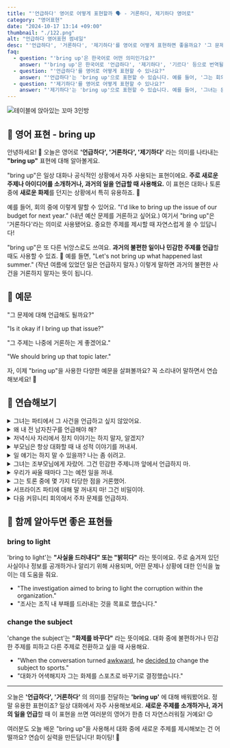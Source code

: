 ```yaml
---
title: "'언급하다' 영어로 어떻게 표현할까 🗣️ - 거론하다, 제기하다 영어로"
category: "영어표현"
date: "2024-10-17 13:14 +09:00"
thumbnail: "./122.png"
alt: "언급하다 영어표현 썸네일"
desc: "'언급하다', '거론하다', '제기하다'를 영어로 어떻게 표현하면 좋을까요? '그 문제에 대해 언급해도 될까요?'와 '그 주제는 나중에 거론하는 게 좋겠어요.' 등을 영어로 표현하는 법을 배워봅시다. 다양한 예문을 통해서 연습하고 본인의 표현으로 만들어 보세요."
faq:
  - question: "'bring up'은 한국어로 어떤 의미인가요?"
    answer: "'bring up'은 한국어로 '언급하다', '제기하다', '기르다' 등으로 번역될 수 있습니다. 주로 어떤 주제나 이야기를 꺼낼 때 사용됩니다."
  - question: "'언급하다'를 영어로 어떻게 표현할 수 있나요?"
    answer: "'언급하다'는 'bring up'으로 표현할 수 있습니다. 예를 들어, '그는 회의에서 그 주제를 언급했다'는 'He brought up that topic in the meeting'으로 말할 수 있습니다."
  - question: "'제기하다'를 영어로 어떻게 표현할 수 있나요?"
    answer: "'제기하다'는 'bring up'으로 표현할 수 있습니다. 예를 들어, '그녀는 문제를 제기했다'는 'She brought up the issue'로 말할 수 있습니다."
---
```


![테이블에 앉아있는 꼬마 3인방](./122-1.jpg)

## 🌟 영어 표현 - bring up

안녕하세요! 👋 오늘은 영어로 **'언급하다', '거론하다', '제기하다'** 라는 의미를 나타내는 **"bring up"** 표현에 대해 알아볼게요.

"bring up"은 일상 대화나 공식적인 상황에서 자주 사용되는 표현이에요. **주로 새로운 주제나 아이디어를 소개하거나, 과거의 일을 언급할 때 사용해요.** 이 표현은 대화나 토론 중에 **새로운 화제**를 던지는 상황에서 특히 유용하죠. 💬

예를 들어, 회의 중에 이렇게 말할 수 있어요. "I'd like to bring up the issue of our budget for next year." (내년 예산 문제를 거론하고 싶어요.) 여기서 "bring up"은 '거론하다'라는 의미로 사용됐어요. 중요한 주제를 제시할 때 자연스럽게 쓸 수 있답니다!

"bring up"은 또 다른 뉘앙스로도 쓰여요. **과거의 불편한 일이나 민감한 주제를 언급**할 때도 사용할 수 있죠. 😬 예를 들면, "Let's not bring up what happened last summer." (작년 여름에 있었던 일은 언급하지 말자.) 이렇게 말하면 과거의 불편한 사건을 거론하지 말자는 뜻이 됩니다.

<script async src="https://pagead2.googlesyndication.com/pagead/js/adsbygoogle.js?client=ca-pub-1465612013356152"
     crossorigin="anonymous"></script>
<!-- engple-horizontal-ad -->

<ins class="adsbygoogle"
     style="display:block"
     data-ad-client="ca-pub-1465612013356152"
     data-ad-slot="2106896038"
     data-ad-format="auto"
     data-full-width-responsive="true"></ins>

<script>
     (adsbygoogle = window.adsbygoogle || []).push({});
</script>

## 📖 예문

"그 문제에 대해 언급해도 될까요?"

"Is it okay if I bring up that issue?"

"그 주제는 나중에 거론하는 게 좋겠어요."

"We should bring up that topic later."

자, 이제 "bring up"을 사용한 다양한 예문을 살펴볼까요? 꼭 소리내어 말하면서 연습해보세요! 🚀

## 💬 연습해보기

<details>
<summary>그녀는 파티에서 그 사건을 언급하고 싶지 않았어요.</summary>
<span>She didn't want to bring up the incident at the party.</span>
</details>

<details>
<summary>왜 내 전 남자친구를 언급해야 해?</summary>
<span>Why'd you have to bring up my ex?</span>
</details>

<details>
<summary>저녁식사 자리에서 정치 이야기는 하지 말자, 알겠지?</summary>
<span>Let's not bring up politics at dinner, okay?</span>
</details>

<details>
<summary>부모님은 항상 대화할 때 내 성적 이야기를 꺼내셔.</summary>
<span>My parents always bring up my grades whenever we talk.</span>
</details>

<details>
<summary>일 얘기는 하지 말 수 있을까? 나는 좀 쉬려고.</summary>
<span>Can we not bring up work stuff? I'm <a href="/blog/in-english/117.try-to/">trying to</a> relax.</span>
</details>

<details>
<summary>그녀는 조부모님에게 자랐어. 그건 민감한 주제니까 앞에서 언급하지 마.</summary>
<span>She was raised by her grandparents. It's a <a href="/blog/in-english/131.touchy/">touchy</a> subject, so don't bring it up in front of her.</span>
</details>

<details>
<summary>우리가 싸울 때마다 그는 예전 일을 꺼내.</summary>
<span>Whenever we <a href="/blog/in-english/132.argue/">argue</a>, he brings up things from years ago.</span>
</details>

<details>
<summary>그는 토론 중에 몇 가지 타당한 점을 거론했어.</summary>
<span>He brought up some valid points during the debate.</span>
</details>

<details>
<summary>서프라이즈 파티에 대해 말 꺼내지 마! 그건 비밀이야.</summary>
<span>Don't bring up the surprise party! It's supposed to be a secret.</span>
</details>

<details>
<summary>다음 커뮤니티 회의에서 주차 문제를 언급하자.</summary>
<span>Let's bring up the issue of parking at the next community meeting.</span>
</details>

## 🤝 함께 알아두면 좋은 표현들

### bring to light

'bring to light'는 **"사실을 드러내다" 또는 "밝히다"** 라는 뜻이에요. 주로 숨겨져 있던 사실이나 정보를 공개하거나 알리기 위해 사용되며, 어떤 문제나 상황에 대한 인식을 높이는 데 도움을 줘요.

- "The investigation aimed to bring to light the corruption within the organization."
- "조사는 조직 내 부패를 드러내는 것을 목표로 했습니다."

### change the subject

'change the subject'는 **"화제를 바꾸다"** 라는 뜻이에요. 대화 중에 불편하거나 민감한 주제를 피하고 다른 주제로 전환하고 싶을 때 사용해요.

- "When the conversation turned <a href="/blog/in-english/124.awkward/">awkward</a>, he [decided to](/blog/in-english/062.decide-to/) change the subject to sports."
- "대화가 어색해지자 그는 화제를 스포츠로 바꾸기로 결정했습니다."

---

오늘은 **'언급하다', '거론하다'** 의 의미를 전달하는 **'bring up'** 에 대해 배워봤어요. 정말 유용한 표현이죠? 일상 대화에서 자주 사용해보세요. **새로운 주제를 소개하거나, 과거의 일을 언급**할 때 이 표현을 쓰면 여러분의 영어가 한층 더 자연스러워질 거예요! 😉

여러분도 오늘 배운 "bring up"을 사용해서 대화 중에 새로운 주제를 제시해보는 건 어떨까요? 연습이 실력을 만든답니다! 화이팅! 💪
